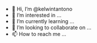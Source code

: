 - 👋 Hi, I’m @kelwintantono
- 👀 I’m interested in ...
- 🌱 I’m currently learning ...
- 💞️ I’m looking to collaborate on ...
- 📫 How to reach me ...

<!---
kelwintantono/kelwintantono is a ✨ special ✨ repository because its `README.md` (this file) appears on your GitHub profile.
You can click the Preview link to take a look at your changes.
--->
